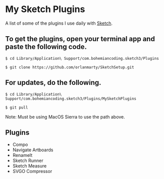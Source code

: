 # My Sketch Plugins

A list of some of the plugins I use daily with [Sketch](https://www.sketchapp.com).

## To get the plugins, open your terminal app and paste the following code.

	$ cd Library/Application\ Support/com.bohemiancoding.sketch3/Plugins
	
	$ git clone https://github.com/orlanmarty/SketchSetup.git	

## For updates, do the following.

	$ cd Library/Application\ Support/com.bohemiancoding.sketch3/Plugins/MySketchPlugins
	
	$ git pull	

Note: Must be using MacOS Sierra to use the path above.

## Plugins

- Compo
- Navigate Artboards
- RenameIt
- Sketch Runner
- Sketch Measure
- SVGO Compressor